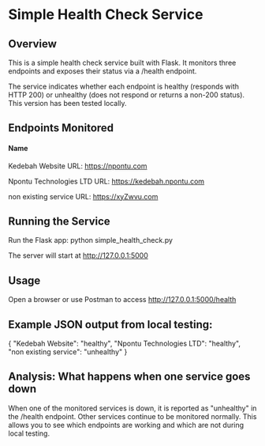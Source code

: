 
# Simple Health Check Service

## Overview

This is a simple health check service built with Flask. It monitors three endpoints and exposes their status via a /health endpoint.

The service indicates whether each endpoint is healthy (responds with HTTP 200) or unhealthy (does not respond or returns a non-200 status). This version has been tested locally.

## Endpoints Monitored

#### Name                                            
Kedebah Website                 URL: https://npontu.com

Npontu Technologies LTD         URL: https://kedebah.npontu.com

non existing service            URL: https://xyZwvu.com

## Running the Service
Run the Flask app: python simple_health_check.py

The server will start at http://127.0.0.1:5000

## Usage
Open a browser or use Postman to access http://127.0.0.1:5000/health

## Example JSON output from local testing:

{
  "Kedebah Website": "healthy",
  "Npontu Technologies LTD": "healthy",
  "non existing service": "unhealthy"
}

## Analysis: What happens when one service goes down
When one of the monitored services is down, it is reported as "unhealthy" in the /health endpoint. Other services continue to be monitored normally. This allows you to see which endpoints are working and which are not during local testing.
